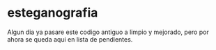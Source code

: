 # esteganografia

Algun dia ya pasare este codigo antiguo a limpio y mejorado, pero por ahora se queda aqui en lista de pendientes.
